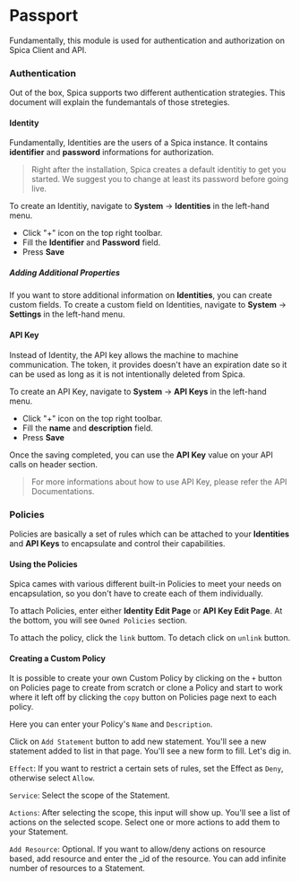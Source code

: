 # Passport

Fundamentally, this module is used for authentication and authorization on Spica Client and API.

### Authentication

Out of the box, Spica supports two different authentication strategies. This document will explain the fundemantals of those stretegies.

#### Identity

Fundamentally, Identities are the users of a Spica instance. It contains **identifier** and **password** informations for authorization.

> Right after the installation, Spica creates a default identitiy to get you started. We suggest you to change at least its password before going live.

To create an Identitiy, navigate to **System** -> **Identities** in the left-hand menu.

- Click "+" icon on the top right toolbar.
- Fill the **Identifier** and **Password** field.
- Press **Save**

##### Adding Additional Properties

If you want to store additional information on **Identities**, you can create custom fields. To create a custom field on Identities, navigate to **System** -> **Settings** in the left-hand menu.

#### API Key

Instead of Identity, the API key allows the machine to machine communication. The token, it provides doesn't have an expiration date so it can be used as long as it is not intentionally deleted from Spica.

To create an API Key, navigate to **System** -> **API Keys** in the left-hand menu.

- Click "+" icon on the top right toolbar.
- Fill the **name** and **description** field.
- Press **Save**

Once the saving completed, you can use the **API Key** value on your API calls on header section.

> For more informations about how to use API Key, please refer the API Documentations.

<!-- #### SSO Integration -->

### Policies

Policies are basically a set of rules which can be attached to your **Identities** and **API Keys** to encapsulate and control their capabilities.

#### Using the Policies

Spica cames with various different built-in Policies to meet your needs on encapsulation, so you don't have to create each of them individually.

To attach Policies, enter either **Identity Edit Page** or **API Key Edit Page**. At the bottom, you will see `Owned Policies` section.

To attach the policy, click the `link` buttom. To detach click on `unlink` button.

#### Creating a Custom Policy

It is possible to create your own Custom Policy by clicking on the `+` button on Policies page to create from scratch or clone a Policy and start to work where it left off by clicking the `copy` button on Policies page next to each policy.

Here you can enter your Policy's `Name` and `Description`.

Click on `Add Statement` button to add new statement. You'll see a new statement added to list in that page. You'll see a new form to fill. Let's dig in.

`Effect`: If you want to restrict a certain sets of rules, set the Effect as `Deny`, otherwise select `Allow`.

`Service`: Select the scope of the Statement.

`Actions`: After selecting the scope, this input will show up. You'll see a list of actions on the selected scope. Select one or more actions to add them to your Statement.

`Add Resource`: Optional. If you want to allow/deny actions on resource based, add resource and enter the \_id of the resource. You can add infinite number of resources to a Statement.
